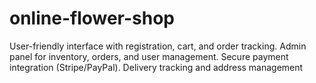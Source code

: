 # online-flower-shop
User-friendly interface with registration, cart, and order tracking. 
Admin panel for   inventory, orders, and user management. 
Secure payment integration (Stripe/PayPal). 
Delivery tracking and address management 
